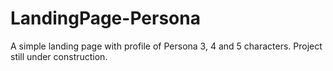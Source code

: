 # LandingPage-Persona
 A simple landing page with profile of Persona 3, 4 and 5 characters.
 Project still under construction.
